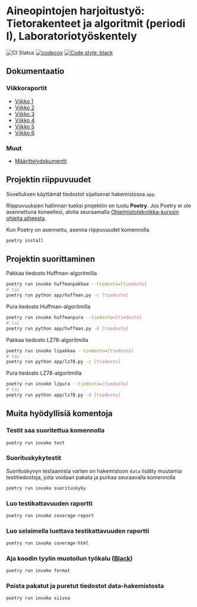 # Aineopintojen harjoitustyö: Tietorakenteet ja algoritmit (periodi I), Laboratoriotyöskentely

![CI Status](https://github.com/tuukkalai/tiralabra/workflows/CI/badge.svg)
[![codecov](https://img.shields.io/codecov/c/gh/tuukkalai/tiralabra)](https://codecov.io/gh/tuukkalai/tiralabra)
[![Code style: black](https://img.shields.io/badge/code%20style-black-000000.svg)](https://github.com/psf/black)

## Dokumentaatio

### Viikkoraportit

- [Viikko 1](https://github.com/tuukkalai/tiralabra/blob/main/dokumentaatio/viikkoraportit/viikko1.md)
- [Viikko 2](https://github.com/tuukkalai/tiralabra/blob/main/dokumentaatio/viikkoraportit/viikko2.md)
- [Viikko 3](https://github.com/tuukkalai/tiralabra/blob/main/dokumentaatio/viikkoraportit/viikko3.md)
- [Viikko 4](https://github.com/tuukkalai/tiralabra/blob/main/dokumentaatio/viikkoraportit/viikko4.md)
- [Viikko 5](https://github.com/tuukkalai/tiralabra/blob/main/dokumentaatio/viikkoraportit/viikko5.md)
- [Viikko 6](https://github.com/tuukkalai/tiralabra/blob/main/dokumentaatio/viikkoraportit/viikko6.md)

### Muut

- [Määrittelydokumentti](https://github.com/tuukkalai/tiralabra/blob/main/dokumentaatio/maarittelydokumentti.md)

## Projektin riippuvuudet

Sovelluksen käyttämät tiedostot sijaitsevat hakemistossa `app`.

Riippuvuuksien hallinnan tueksi projektiin on tuotu **Poetry**. Jos Poetry ei ole asennettuna koneellesi, aloita seuraamalla [Ohjelmistotekniikka-kurssin ohjeita aiheesta](https://ohjelmistotekniikka-hy.github.io/python/viikko2#poetry-ja-riippuvuuksien-hallinta).

Kun Poetry on asennettu, asenna riippuvuudet komennolla

```sh
poetry install
```

## Projektin suorittaminen

Pakkaa tiedosto Huffman-algoritmilla

```sh
poetry run invoke huffmanpakkaa --tiedosto=[tiedosto]
# tai
poetry run python app/huffman.py -c [tiedosto]
```

Pura tiedosto Huffman-algoritmilla

```sh
poetry run invoke huffmanpura --tiedosto=[tiedosto]
# tai
poetry run python app/huffman.py -d [tiedosto]
```

Pakkaa tiedosto LZ78-algoritmilla

```sh
poetry run invoke lzpakkaa --tiedosto=[tiedosto]
# tai
poetry run python app/lz78.py -c [tiedosto]
```

Pura tiedosto LZ78-algoritmilla

```sh
poetry run invoke lzpura --tiedosto=[tiedosto]
# tai
poetry run python app/lz78.py -d [tiedosto]
```

## Muita hyödyllisiä komentoja

### Testit saa suoritettua komennolla

```sh
poetry run invoke test
```

### Suorituskykytestit

Suorituskyvyn testaamista varten on hakemistoon `data` lisätty muutamia testitiedostoja, joita voidaan pakata ja purkaa seuraavalla komennolla

```sh
poetry run invoke suorituskyky
```

### Luo testikattavuuden raportti

```sh
poetry run invoke coverage-report
```

### Luo selaimella luettava testikattavuuden raportti

```sh
poetry run invoke coverage-html
```

### Aja koodin tyylin muotoilun työkalu ([Black](https://black.readthedocs.io/en/stable/index.html))

```sh
poetry run invoke format
```
### Poista pakatut ja puretut tiedostot data-hakemistosta

```sh
poetry run invoke siivoa
```
